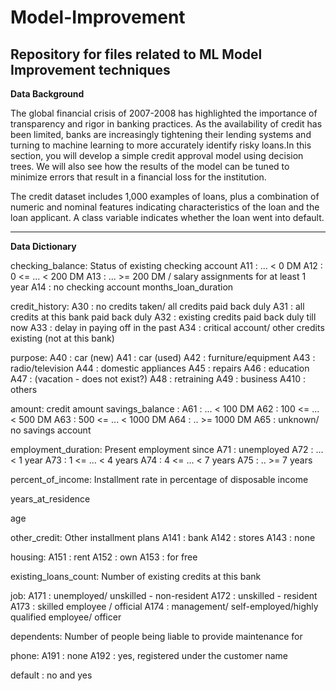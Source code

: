 # Model-Improvement
## Repository for files related to ML Model Improvement techniques

**Data Background** 

The global financial crisis of 2007-2008 has highlighted the importance of transparency and rigor in 
banking practices. As the availability of credit has been limited, banks are increasingly tightening 
their lending systems and turning to machine learning to more accurately identify risky loans.In this 
section, you will develop a simple credit approval model using decision trees. We will also see how 
the results of the model can be tuned to minimize errors that result in a financial loss for the 
institution. 

The credit dataset includes 1,000 examples of loans, plus a combination of numeric and nominal 
features indicating characteristics of the loan and the loan applicant. A class variable indicates 
whether the loan went into default. 

***

**Data Dictionary** 

checking_balance: Status of existing checking account 
A11 : ... < 0 DM 
A12 : 0 <= ... < 200 DM 
A13 : ... >= 200 DM / salary assignments for at least 1 year 
A14 : no checking account 
months_loan_duration 

credit_history: 
A30 : no credits taken/ all credits paid back duly 
A31 : all credits at this bank paid back duly 
A32 : existing credits paid back duly till now 
A33 : delay in paying off in the past 
A34 : critical account/ other credits existing (not at this bank) 

purpose: 
A40 : car (new) 
A41 : car (used) 
A42 : furniture/equipment 
A43 : radio/television 
A44 : domestic appliances 
A45 : repairs 
A46 : education 
A47 : (vacation - does not exist?) 
A48 : retraining 
A49 : business 
A410 : others 

amount: credit amount 
savings_balance : 
A61 : ... < 100 DM 
A62 : 100 <= ... < 500 DM 
A63 : 500 <= ... < 1000 DM 
A64 : .. >= 1000 DM 
A65 : unknown/ no savings account 

employment_duration: Present employment since 
A71 : unemployed 
A72 : ... < 1 year 
A73 : 1 <= ... < 4 years 
A74 : 4 <= ... < 7 years 
A75 : .. >= 7 years 

percent_of_income: Installment rate in percentage of disposable income 

years_at_residence 

age 

other_credit: Other installment plans 
A141 : bank 
A142 : stores 
A143 : none 

housing: 
A151 : rent 
A152 : own 
A153 : for free 

existing_loans_count: Number of existing credits at this bank 

job: 
A171 : unemployed/ unskilled - non-resident 
A172 : unskilled - resident 
A173 : skilled employee / official 
A174 : management/ self-employed/highly qualified employee/ officer 

dependents: Number of people being liable to provide maintenance for 

phone: 
A191 : none 
A192 : yes, registered under the customer name 

default : no and yes 
 

